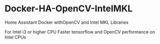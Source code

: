 # Docker-HA-OpenCV-IntelMKL
Home Assistant Docker withOpenCV and Intel MKL Libraries


For Intel i3 or higher CPU 
Faster tensorflow and OpenCV performance on Intel CPUs
